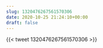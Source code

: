 ```yaml
---
slug: 1320476267561570306
date: 2020-10-25 21:24:10+00:00
draft: false
---
```


{{< tweet 1320476267561570306 >}}
